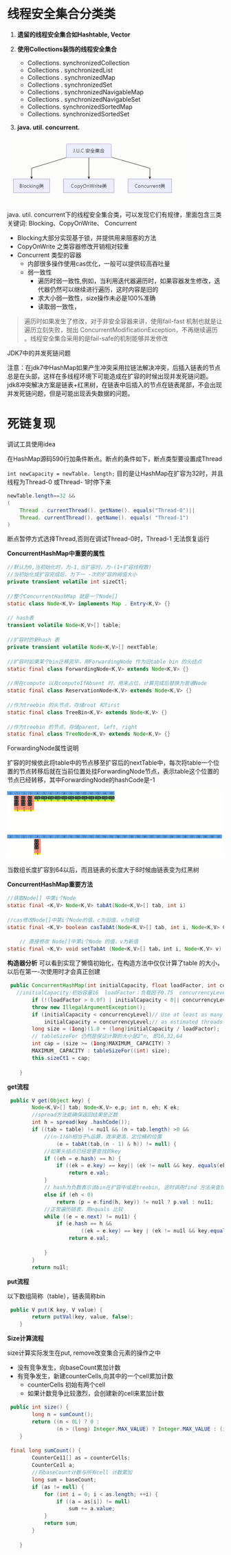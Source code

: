 # 线程安全集合分类类

1. **遗留的线程安全集合如Hashtable, Vector**

2. **使用Collections装饰的线程安全集合**
   	+ Collections. synchronizedCollection
   	+ Collections . synchronizedList
   	+ Collections . synchronizedMap
   	+ Collections . synchronizedSet 
   	+ Collections . synchronizedNavigableMap
   	+ Collections . synchronizedNavigableSet
   	+ Collections. synchronizedSortedMap
   	+ Collections. synchronizedSortedSet

3. **java. util. concurrent.**

![](img/JUC安全集合.png)



java. util. concurrent下的线程安全集合类，可以发现它们有规律，里面包含三类关键词:
Blocking、CopyOnWrite、 Concurrent

+ Blocking大部分实现基于锁，并提供用来阻塞的方法
+ CopyOnWrite 之类容器修改开销相对较重
+ Concurrent 类型的容器
  + 内部很多操作使用cas优化，一般可以提供较高吞吐量
  + 弱一致性
    + 遍历时弱一致性,例如，当利用迭代器遍历时，如果容器发生修改，迭代器仍然可以继续进行遍历，这时内容是旧的
    + 求大小弱一致性，size操作未必是100%准确
    + 读取弱一致性，

> 遍历时如果发生了修改，对于非安全容器来讲，使用fail-fast 机制也就是让遍历立刻失败，抛出
> ConcurrentModificationException，不再继续遍历 。线程安全集合采用的是fail-safe的机制能够并发修改





JDK7中的并发死链问题

注意：在jdk7中HashMap如果产生冲突采用拉链法解决冲突，后插入链表的节点总是在头部，这样在多线程环境下可能造成在扩容的时候出现并发死链问题。jdk8冲突解决方案是链表+红黑树，在链表中后插入的节点在链表尾部，不会出现并发死链问题，但是可能出现丢失数据的问题。



# 死链复现



调试工具使用idea

在HashMap源码590行加条件断点。断点的条件如下，断点类型要设置成Thread

`int newCapacity = newTable. length;`
目的是让HashMap在扩容为32时，并且线程为Thread-0 或Thread-
1时停下来

```java
newTable.length==32 &&
(
    Thread . currentThread(). getName(). equals("Thread-0")||
    Thread. currentThread(). getName(). equals( "Thread-1")
)
```


断点暂停方式选择Thread,否则在调试Thread-0时，Thread-1 无法恢复运行





**ConcurrentHashMap中重要的属性**

```java
//默认为0,当初始化时，为-1,当扩容时，为-(1+扩容线程数)
//当初始化或扩容完成后，为下一 -次的扩容的阙值大小
private transient volatile int sizeCtl;

//整个ConcurrentHashMap 就是一个Node[]
static class Node<K,V> implements Map . Entry<K,V> {}

// hash表
transient volatile Node<K,V>[] table;

//扩容时的新hash 表
private transient volatile Node<K,V>[] nextTable;

//扩容时如果某个bin迁移完毕，用ForwardingNode 作为旧table bin 的头结点
static final class ForwardingNode<K,V> extends Node<K,V> {}

//用在compute 以及computeIfAbsent 时，用来占位，计算完成后替换为普通Node
static final class ReservationNode<K,V> extends Node<K,V> {}

//作为treebin 的头节点，存储root 和first
static final class TreeBin<K,V> extends Node<K,V> {}

//作为treebin 的节点，存储parent, left, right
static final class TreeNode<K,V> extends Node<K,V> {}

```



ForwardingNode属性说明

扩容的时候依此将table中的节点移至扩容后的nextTable中，每次将table一个位置的节点转移后就在当前位置处挂ForwardingNode节点，表示table这个位置的节点已经转移，其中ForwardingNode的hashCode是-1

![](img/fnode.png)





 当数组长度扩容到64以后，而且链表的长度大于8时候由链表变为红黑树



**ConcurrentHashMap重要方法**

```java
//获取Node[] 中第i个Node
static final <K,V> Node<K,V> tabAt(Node<K,V>[] tab, int i)

//cas修改Node[]中第i个Node的值，c为旧值，v为新值
static final <K,V> boolean casTabAt(Node<K,V>[] tab, int i, Node<K,V> C，Node<K,V> v)

    // 直接修改 Node[]中第i个Node 的值，v为新值
static final <K,V> void setTabAt (Node<K,V>[] tab，int i, Node<K,V> v)

```





**构造器分析**
可以看到实现了懒惰初始化，在构造方法中仅仅计算了table 的大小，以后在第一-次使用时才会真正创建

```java
 public ConcurrentHashMap(int initialCapacity, float loadFactor, int concurrencyLevel) {
   //initialCapacity:初始容量16  loadFactor：负载因子0.75  concurrencyLevel：并发度
        if (!(loadFactor > 0.0f) | initialCapacity < 0|| concurrencyLevel <= 0)
        throw new IllegalArgumentException();
        if (initialCapacity < concurrencyLevel)// Use at least as many bins
            initialCapacity = concurrencyLevel;// as estimated threads
        long size = (1ong)(1.0 + (long)initialCapacity / loadFactor);
        // tableSizeFor 仍然是保证计算的大小是2^n, 即16,32,64
        int cap = (size >= (1ong)MAXIMUM_ CAPACITY) ?
        MAXIMUM_ CAPACITY : tableSizeFor((int) size);
        this.sizeCt1 = cap;

    }
```



**get流程**

```java
 public V get(Object key) {
        Node<K,V>[] tab; Node<K,V> e,p; int n, eh; K ek;
        //spread方法能确保返回结果是正数
        int h = spread(key .hashCode());
        if ((tab = table) != nu1l && (n = tab.length) >0 &&
            //(n-1)&h相当于%运算，效率更高，定位桶的位置
                (e = tabAt(tab,(n - 1) & h)) != null) {
            //如果头结点已经是要查找的key
            if ((eh = e.hash) == h) {
                if ((ek = e.key) == key|| (ek != null && key. equals(ek)))
                    return e.val;
            }
			// hash为负数表示该bin在扩容中或是treebin, 这时调用find 方法来查找
            else if (eh < 0)
                return (p = e.find(h, key)) != nu1l ? p.val : nu11;
			//正常遍历链表，用equals 比较
            while ((e = e.next) != nu11) {
                if (e.hash == h &&
                        ((ek = e.key) == key | (ek != nu1l && key.equals(ek))))
                    return e.val;

            }
        }
        return nu1l;
```



**put流程**

以下数组简称（table），链表简称bin

```java
 public V put(K key, V value) {
        return putVal(key, value, false);
    }
```



**Size计算流程**

size计算实际发生在put, remove改变集合元素的操作之中

+ 没有竞争发生，向baseCount累加计数
+ 有竞争发生，新建counterCells,向其中的一个cell累加计数
   + counterCells 初始有两个cell
   + 如果计数竞争比较激烈，会创建新的cell来累加计数

```java
 public int size() {
        long n = sumCount();
        return ((n < 0L) ? 0 :
                (n > (long) Integer.MAX_VALUE) ? Integer.MAX_VALUE : (int) n);
    }

 final long sumCount() {
        CounterCe11[] as = counterCells;
        CounterCe1l a;
        //将baseCount计数与所有cell 计数累加
        long sum = baseCount;
        if (as != null) {
            for (int i = 0; i < as.length; ++i) {
                if ((a = as[i]) != null)
                    sum += a.value;
            }
            return sum;
        }

    }


```











































































